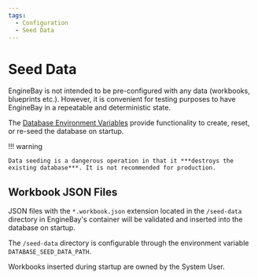```yaml
---
tags:
  - Configuration
  - Seed Data
---
```


# Seed Data

EngineBay is not intended to be pre-configured with any data (workbooks, blueprints etc.). However, it is convenient for testing purposes to have EngineBay in a repeatable and deterministic state.

The [Database Environment Variables](./environment-variables.md#database) provide functionality to create, reset, or re-seed the database on startup.

!!! warning

    Data seeding is a dangerous operation in that it ***destroys the existing database***. It is not recommended for production.

## Workbook JSON Files

JSON files with the ```*.workbook.json``` extension located in the `/seed-data` directory in EngineBay's container will be validated and inserted into the database on startup.

The `/seed-data` directory is configurable through the environment variable `DATABASE_SEED_DATA_PATH`.

Workbooks inserted during startup are owned by the System User.
